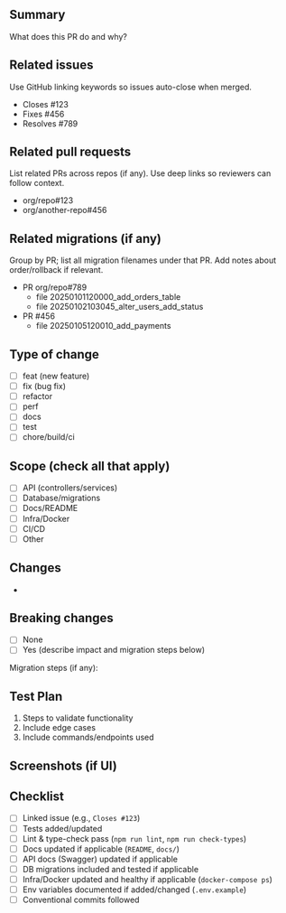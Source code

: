 ## Summary

What does this PR do and why?

## Related issues

Use GitHub linking keywords so issues auto-close when merged.

- Closes #123
- Fixes #456
- Resolves #789

## Related pull requests

List related PRs across repos (if any). Use deep links so reviewers can follow context.

- org/repo#123
- org/another-repo#456

## Related migrations (if any)

Group by PR; list all migration filenames under that PR. Add notes about order/rollback if relevant.

- PR org/repo#789
    - file 20250101120000_add_orders_table
    - file 20250102103045_alter_users_add_status
- PR #456
    - file 20250105120010_add_payments

## Type of change

- [ ] feat (new feature)
- [ ] fix (bug fix)
- [ ] refactor
- [ ] perf
- [ ] docs
- [ ] test
- [ ] chore/build/ci

## Scope (check all that apply)

- [ ] API (controllers/services)
- [ ] Database/migrations
- [ ] Docs/README
- [ ] Infra/Docker
- [ ] CI/CD
- [ ] Other

## Changes

-

## Breaking changes

- [ ] None
- [ ] Yes (describe impact and migration steps below)

Migration steps (if any):

## Test Plan

1. Steps to validate functionality
2. Include edge cases
3. Include commands/endpoints used

## Screenshots (if UI)

## Checklist

- [ ] Linked issue (e.g., `Closes #123`)
- [ ] Tests added/updated
- [ ] Lint & type-check pass (`npm run lint`, `npm run check-types`)
- [ ] Docs updated if applicable (`README`, `docs/`)
- [ ] API docs (Swagger) updated if applicable
- [ ] DB migrations included and tested if applicable
- [ ] Infra/Docker updated and healthy if applicable (`docker-compose ps`)
- [ ] Env variables documented if added/changed (`.env.example`)
- [ ] Conventional commits followed
